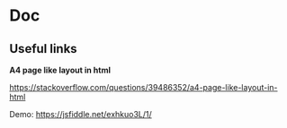# Doc

## Useful links

**A4 page like layout in html**

https://stackoverflow.com/questions/39486352/a4-page-like-layout-in-html

Demo:
https://jsfiddle.net/exhkuo3L/1/
